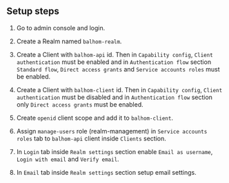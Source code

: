## Setup steps

1. Go to admin console and login.

2. Create a Realm named `balhom-realm`.

3. Create a Client with `balhom-api` id. Then in `Capability config`, `Client authentication` must be enabled and in `Authentication flow` section `Standard flow`, `Direct access grants` and `Service accounts roles` must be enabled.

4. Create a Client with `balhom-client` id. Then in `Capability config`, `Client authentication` must be disabled and in `Authentication flow` section only `Direct access grants` must be enabled.

5. Create `openid` client scope and add it to `balhom-client`.

6. Assign `manage-users` role (realm-management) in `Service accounts roles` tab to `balhom-api` client inside `Clients` section.

7. In `Login` tab inside `Realm settings` section enable `Email as username`, `Login with email` and `Verify email`.

7. In `Email` tab inside `Realm settings` section setup email settings.
